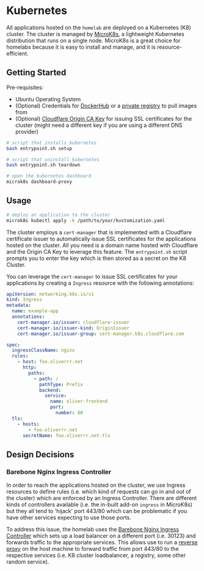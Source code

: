 # Kubernetes

All applications hosted on the `homelab` are deployed on a Kubernetes (K8) cluster. The cluster is managed by [MicroK8s](https://microk8s.io/), a lightweight Kubernetes distribution that runs on a single node. MicroK8s is a great choice for homelabs because it is easy to install and manage, and it is resource-efficient.

## Getting Started

Pre-requisites:

- Ubuntu Operating System
- (Optional) Credentials for [DockerHub](https://hub.docker.com) or a [private registry](../registry/README.md) to pull images from
- (Optional) [Cloudflare Origin CA Key](https://dash.cloudflare.com/profile/api-tokens) for issuing SSL certificates for the cluster (might need a different key if you are using a different DNS provider)

```bash
# script that installs kubernetes
bash entrypoint.sh setup

# script that uninstall kubernetes
bash entrypoint.sh teardown

# open the kubernetes dashboard
microk8s dashboard-proxy
```

## Usage

```bash
# deploy an application to the cluster
microk8s kubectl apply -k /path/to/your/kustomization.yaml
```

The cluster employs a `cert-manager` that is implemented with a Cloudflare certificate issuer to automatically issue SSL certificates for the applications hosted on the cluster. All you need is a domain name hosted with Cloudflare and the Origin CA Key to leverage this feature. The `entrypoint.sh` script prompts you to enter the key which is then stored as a secret on the K8 Cluster.

You can leverage the `cert-manager` to issue SSL certificates for your applications by creating a `Ingress` resource with the following annotations:

```yaml
apiVersion: networking.k8s.io/v1
kind: Ingress
metadata:
  name: example-app
  annotations:
    cert-manager.io/issuer: cloudflare-issuer                             # <- name of the issuer to use (don't change)
    cert-manager.io/issuer-kind: OriginIssuer                             # <- kind of issuer to use (don't change)
    cert-manager.io/issuer-group: cert-manager.k8s.cloudflare.com         # <- group of issuer to use (don't change)

spec:
  ingressClassName: nginx
  rules:
    - host: foo.oliverrr.net                                              # <- domain name of the application
      http:
        paths:
          - path: /
            pathType: Prefix
            backend:
              service:
                name: oliver-frontend                                     # <- name of the service to route to (see service.yaml)
                port:
                  number: 80                                              # <- port of the service to route to (see service.yaml)
  tls:
    - hosts:
        - foo.oliverrr.net                                                # <- domain name of the application
      secretName: foo.oliverrr.net-tls                                    # <- name of the secret to store the SSL certificate (the secret is automatically created by the cert-manager)
```

## Design Decisions

### Barebone Nginx Ingress Controller

In order to reach the applications hosted on the cluster, we use Ingress resources to define rules (i.e. which kind of requests can go in and out of the cluster) which are enforced by an Ingress Controller. There are different kinds of controllers available (i.e. the in-built add-on `ingress` in MicroK8s) but they all tend to 'hijack' port 443/80 which can be problematic if you have other services expecting to use those ports.

To address this issue, the homelab uses the [Barebone Nginx Ingress Controller](https://kubernetes.github.io/ingress-nginx/deploy/#bare-metal-clusters) which sets up a load balancer on a different port (i.e. 30123) and forwards traffic to the appropriate services. This allows use to run a [reverse proxy](../reverse-proxy/README.md) on the host machine to forward traffic from port 443/80 to the respective services (i.e. K8 cluster loadbalancer, a registry, some other random service).
